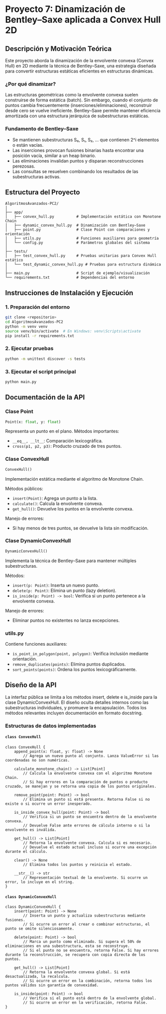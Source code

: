 # Proyecto 7: Dinamización de Bentley–Saxe aplicada a Convex Hull 2D

## Descripción y Motivación Teórica

Este proyecto aborda la dinamización de la envolvente convexa (Convex Hull) en 2D mediante la técnica de Bentley–Saxe, una estrategia diseñada para convertir estructuras estáticas eficientes en estructuras dinámicas.

### ¿Por qué dinamizar?

Las estructuras geométricas como la envolvente convexa suelen construirse de forma estática (batch). Sin embargo, cuando el conjunto de puntos cambia frecuentemente (inserciones/eliminaciones), reconstruir desde cero se vuelve ineficiente. Bentley–Saxe permite mantener eficiencia amortizada con una estructura jerárquica de subestructuras estáticas.

### Fundamento de Bentley–Saxe

- Se mantienen subestructuras S₀, S₁, S₂, ... que contienen 2^i elementos o están vacías.
- Las inserciones provocan fusiones binarias hasta encontrar una posición vacía, similar a un heap binario.
- Las eliminaciones invalidan puntos y disparan reconstrucciones perezosas.
- Las consultas se resuelven combinando los resultados de las subestructuras activas.

## Estructura del Proyecto

```
AlgoritmosAvanzados-PC2/
│
├── app/
│   ├── convex_hull.py          # Implementación estática con Monotone Chain
│   ├── dynamic_convex_hull.py  # Dinamización con Bentley–Saxe
│   ├── point.py                # Clase Point con comparaciones y orientación
│   ├── utils.py                # Funciones auxiliares para geometría
│   └── config.py               # Parámetros globales del sistema
│
├── tests/
│   ├── test_convex_hull.py     # Pruebas unitarias para Convex Hull estático
│   └── test_dynamic_convex_hull.py # Pruebas para estructura dinámica
│
├── main.py                     # Script de ejemplo/visualización
└── requirements.txt            # Dependencias del entorno
```

## Instrucciones de Instalación y Ejecución

### 1. Preparación del entorno

```bash
git clone <repositorio>
cd AlgoritmosAvanzados-PC2
python -m venv venv
source venv/bin/activate  # En Windows: venv\Scripts\activate
pip install -r requirements.txt
```

### 2. Ejecutar pruebas

```bash
python -m unittest discover -s tests
```

### 3. Ejecutar el script principal

```bash
python main.py
```

## Documentación de la API

### Clase Point

```python
Point(x: float, y: float)
```

Representa un punto en el plano. Métodos importantes:
- `__eq__, __lt__`: Comparación lexicográfica.
- `cross(p1, p2, p3)`: Producto cruzado de tres puntos.

### Clase ConvexHull

```python
ConvexHull()
```

Implementación estática mediante el algoritmo de Monotone Chain.

Métodos públicos:
- `insert(Point)`: Agrega un punto a la lista.
- `calculate()`: Calcula la envolvente convexa.
- `get_hull()`: Devuelve los puntos en la envolvente convexa.

Manejo de errores:
- Si hay menos de tres puntos, se devuelve la lista sin modificación.

### Clase DynamicConvexHull

```python
DynamicConvexHull()
```

Implementa la técnica de Bentley–Saxe para mantener múltiples subestructuras.

Métodos:
- `insert(p: Point)`: Inserta un nuevo punto.
- `delete(p: Point)`: Elimina un punto (lazy deletion).
- `is_inside(p: Point) -> bool`: Verifica si un punto pertenece a la envolvente convexa.

Manejo de errores:
- Eliminar puntos no existentes no lanza excepciones.

### utils.py

Contiene funciones auxiliares:
- `is_point_in_polygon(point, polygon)`: Verifica inclusión mediante orientación.
- `remove_duplicates(points)`: Elimina puntos duplicados.
- `sort_points(points)`: Ordena los puntos lexicográficamente.

## Diseño de la API

La interfaz pública se limita a los métodos insert, delete e is_inside para la clase DynamicConvexHull. El diseño oculta detalles internos como las subestructuras individuales, y promueve la encapsulación. Todos los métodos relevantes incluyen documentación en formato docstring.

### Estructuras de datos implementadas


#### `class ConvexHull`

```plaintext
class ConvexHull {
    append_point(x: float, y: float) -> None
        // Agrega un nuevo punto al conjunto. Lanza ValueError si las coordenadas no son numéricas.

    calculate_monotone_chain() -> List[Point]
        // Calcula la envolvente convexa con el algoritmo Monotone Chain.
        // Si hay errores en la comparación de puntos o producto cruzado, se manejan y se retorna una copia de los puntos originales.

    remove_point(point: Point) -> bool
        // Elimina un punto si está presente. Retorna False si no existe o si ocurre un error inesperado.

    is_inside_convex_hull(point: Point) -> bool
        // Verifica si un punto se encuentra dentro de la envolvente convexa.
        // Devuelve False ante errores de cálculo interno o si la envolvente es inválida.

    get_hull() -> List[Point]
        // Retorna la envolvente convexa. Calcula si es necesario.
        // Devuelve el estado actual incluso si ocurre una excepción durante el cálculo.

    clear() -> None
        // Elimina todos los puntos y reinicia el estado.

    __str__() -> str
        // Representación textual de la envolvente. Si ocurre un error, lo incluye en el string.
}
```

#### `class DynamicConvexHull`

```plaintext
class DynamicConvexHull {
    insert(point: Point) -> None
        // Inserta un punto y actualiza subestructuras mediante fusiones.
        // Si ocurre un error al crear o combinar estructuras, el punto se omite silenciosamente.

    delete(point: Point) -> bool
        // Marca un punto como eliminado. Si supera el 50% de eliminaciones en una subestructura, esta se reconstruye.
        // Si el punto no se encuentra, retorna False. Si hay errores durante la reconstrucción, se recupera con copia directa de los puntos.

    get_hull() -> List[Point]
        // Retorna la envolvente convexa global. Si está desactualizada, la recalcula.
        // Si ocurre un error en la combinación, retorna todos los puntos válidos sin garantía de convexidad.

    is_inside(point: Point) -> bool
        // Verifica si el punto está dentro de la envolvente global.
        // Si ocurre un error en la verificación, retorna False.
}
```
